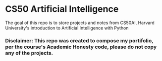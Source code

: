 # CS50 Artificial Intelligence

The goal of this repo is to store projects and notes from CS50AI, Harvard University's introduction to Artificial Intelligence with Python

### Disclaimer: This repo was created to compose my portifolio, per the course's Academic Honesty code, please do not copy any of the projects.
